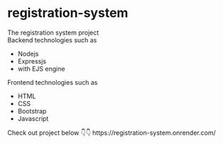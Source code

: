 # registration-system
<div>
The registration system project
</div>
<div>
Backend technologies such as 
<ul>
<li>Nodejs</li>
<li>Expressjs</li>
<li>with EJS engine</li>
</ul>
</div>     
<div>        
Frontend technologies such as
<ul>
<li>HTML</li>
<li>CSS</li>
<li>Bootstrap</li>
<li>Javascript</li>
</ul>
</div>
<div>
Check out project below 👇👇
https://registration-system.onrender.com/
</div>
